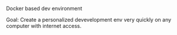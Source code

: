 Docker based dev environment

Goal: Create a personalized devevelopment env very quickly on any computer with internet access.
